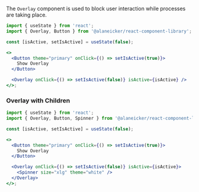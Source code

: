 The `Overlay` component is used to block user interaction while processes are taking place.

```jsx
import { useState } from 'react';
import { Overlay, Button } from '@alaneicker/react-component-library';

const [isActive, setIsActive] = useState(false);

<>
  <Button theme="primary" onClick={() => setIsActive(true)}>
    Show Overlay
  </Button>

  <Overlay onClick={() => setIsActive(false)} isActive={isActive} />
</>;
```

### Overlay with Children

```jsx
import { useState } from 'react';
import { Overlay, Button, Spinner } from '@alaneicker/react-component-library';

const [isActive, setIsActive] = useState(false);

<>
  <Button theme="primary" onClick={() => setIsActive(true)}>
    Show Overlay
  </Button>

  <Overlay onClick={() => setIsActive(false)} isActive={isActive}>
    <Spinner size="xlg" theme="white" />
  </Overlay>
</>;
```
